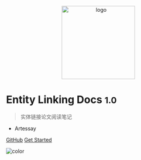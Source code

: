 <!-- _coverpage.md -->

<!-- ![logo](https://avatars.githubusercontent.com/u/109841416) -->

<p align="center">
 <img src="https://avatars.githubusercontent.com/u/109841416" alt="logo" width=200 height=200 />
</p>

# Entity Linking Docs <small>1.0</small>

> 实体链接论文阅读笔记

- Artessay

[GitHub](https://github.com/Artessay/Entity-Linking-Docs.git)
[Get Started](zh-cn/)

<!-- 背景图片 -->

<!-- ![](_media/bg.png) -->

<!-- 背景色 -->

![color](#FFBEB3)